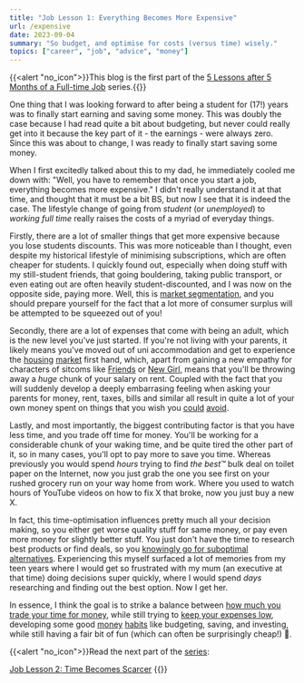 ```yaml
---
title: "Job Lesson 1: Everything Becomes More Expensive"
url: /expensive
date: 2023-09-04
summary: "So budget, and optimise for costs (versus time) wisely."
topics: ["career", "job", "advice", "money"]
---
```


{{<alert   "no_icon">}}This blog is the first part of the [5 Lessons after 5 Months of a Full-time Job](/job) series.{{</alert>}}

One thing that I was looking forward to after being a student for (17!) years was to finally start earning and saving some money. This was doubly the case because I had read quite a bit about budgeting, but never could really get into it because the key part of it - the earnings - were always zero. Since this was about to change, I was ready to finally start saving some money.

When I first excitedly talked about this to my dad, he immediately cooled me down with: "Well, you have to remember that once you start a job, everything becomes more expensive." I didn't really understand it at that time, and thought that it must be a bit BS, but now I see that it is indeed the case. The lifestyle change of going from _student_ (or _unemployed_) to _working full time_ really raises the costs of a myriad of everyday things.

Firstly, there are a lot of smaller things that get more expensive because you lose students discounts. This was more noticeable than I thought, even despite my historical lifestyle of minimising subscriptions, which are often cheaper for students. I quickly found out, especially when doing stuff with my still-student friends, that going bouldering, taking public transport, or even eating out are often heavily student-discounted, and I was now on the opposite side, paying more. Well, this is [market segmentation](https://www.joelonsoftware.com/2004/12/15/camels-and-rubber-duckies/), and you should prepare yourself for the fact that a lot more of consumer surplus will be attempted to be squeezed out of you!

Secondly, there are a lot of expenses that come with being an adult, which is the new level you've just started. If you're not living with your parents, it likely means you've moved out of uni accommodation and get to experience the [housing](https://www.theguardian.com/money/2022/jan/27/private-rents-in-britain-rise-at-fastest-rate-on-record) [market](https://www.abc.net.au/news/2022-06-27/rental-crisis-sees-very-basic-north-adelaide-apartment-listed/101186400) first hand, which, apart from gaining a new empathy for characters of sitcoms like [Friends](https://www.youtube.com/watch?v=YVJUjCMndrY) or [New Girl](https://www.youtube.com/watch?v=LOzOMNpHiAw), means that you'll be throwing away a _huge_ chunk of your salary on rent. Coupled with the fact that you will suddenly develop a deeply embarrasing feeling when asking your parents for money, rent, taxes, bills and similar all result in quite a lot of your own money spent on things that you wish you [could](https://youtu.be/r9DjSOLCxTM) [avoid](https://ghuntley.com/freecamping/).

Lastly, and most importantly, the biggest contributing factor is that you have less time, and you trade off time for money. You'll be working for a considerable chunk of your waking time, and be quite tired the other part of it, so in many cases, you'll opt to pay more to save you time. Whereas previously you would spend _hours_ trying to find _the best™_ bulk deal on toilet paper on the Internet, now you just grab the one you see first on your rushed grocery run on your way home from work. Where you used to watch hours of YouTube videos on how to fix X that broke, now you just buy a new X.

In fact, this time-optimisation influences pretty much all your decision making, so you either get worse quality stuff for same money, or pay even more money for slightly better stuff. You just don't have the time to research best products or find deals, so you [knowingly go for suboptimal alternatives](https://tim.blog/2023/04/21/derek-sivers/). Experiencing this myself surfaced a lot of memories from my teen years where I would get so frustrated with my mum (an executive at that time) doing decisions super quickly, where I would spend _days_ researching and finding out the best option. Now I get her.

In essence, I think the goal is to strike a balance between [how much you trade your time for money](https://nav.al/hourly-rate), while still trying to [keep your expenses low](https://nav.al/salary-freedom), developing some good [money](https://collabfund.com/blog/book-the-psychology-of-money/) [habits](https://www.ramseysolutions.com/dave-ramsey-7-baby-steps) like budgeting, saving, and investing, while still having a fair bit of fun (which can often be surprisingly cheap!) 🙌. <!--TODO: link mallorca on 10 a day blog once it is out -->

{{<alert   "no_icon">}}Read the next part of the [series](/job):

[Job Lesson 2: Time Becomes Scarcer](/scarce)
{{</alert>}}
